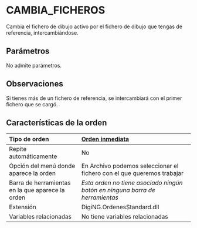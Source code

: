 # CAMBIA\_FICHEROS

Cambia el fichero de dibujo activo por el fichero de dibujo que tengas de referencia, intercambiándose.

## Parámetros

No admite parámetros.

## Observaciones

Si tienes más de un fichero de referencia, se intercambiará con el primer fichero que se cargó.

## Características de la orden

| Tipo de orden | [Orden inmediata](cambia-ficheros.md) |
| :--- | :--- |
| Repite automáticamente | No |
| Opción del menú donde aparece la orden | En Archivo podemos seleccionar el fichero con el que queremos trabajar |
| Barra de herramientas en la que aparece la orden | _Esta orden no tiene asociado ningún botón en ninguna barra de herramientas_ |
| Extensión | DigiNG.OrdenesStandard.dll |
| Variables relacionadas | No tiene variables relacionadas |


